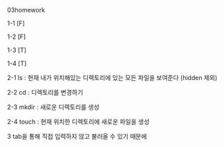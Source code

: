 03homework

1-1 [F]

1-2 [F]

1-3 [T]

1-4 [T]

2-1 ls : 현재 내가 위치해있는 디렉토리에 있는 모든 파일을 보여준다 (hidden 제외)

2-2 cd :  디렉토리를 변경하기

2-3 mkdir : 새로운 디렉토리를 생성

2-4 touch : 현재 위치한 디렉토리에 새로운 파일을 생성

3 tab을 통해 직접 입력하지 않고 불러올 수 있기 때문에